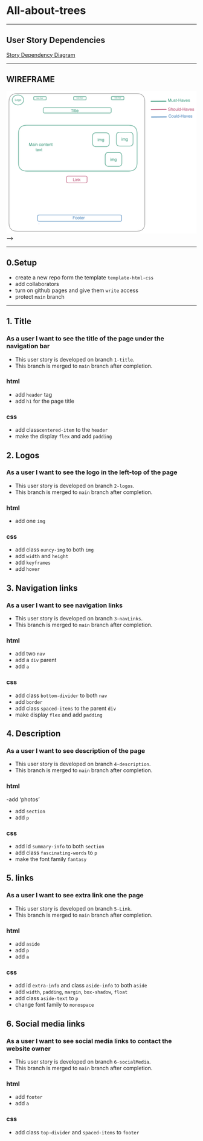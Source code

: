 # All-about-trees

---

## User Story Dependencies

[Story Dependency Diagram](user-personas.md)

---

## WIREFRAME

![wireframe](../public/images/design1.png) -->

---

## 0.Setup

- create a new repo form the template `template-html-css`
- add collaborators
- turn on github pages and give them `write` access
- protect `main` branch

---

## 1. Title

### As a user I want to see the title of the page under the navigation bar

- This user story is developed on branch `1-title`.
- This branch is merged to `main` branch after completion.

### html

- add `header` tag
- add `h1` for the page title

### css

- add class`centered-item` to the `header`
- make the display `flex` and add `padding`

## 2. Logos

### As a user I want to see the logo in the left-top of the page

- This user story is developed on branch `2-logos`.
- This branch is merged to `main` branch after completion.

### html

- add one `img`

### css

- add class `ouncy-img` to both `img`
- add `width` and `height`
- add `keyframes`
- add `hover`

## 3. Navigation links

### As a user I want to see navigation links

- This user story is developed on branch `3-navLinks`.
- This branch is merged to `main` branch after completion.

### html

- add two `nav`
- add a `div` parent
- add `a`

### css

- add class `bottom-divider` to both `nav`
- add `border`
- add class `spaced-items` to the parent `div`
- make display `flex` and add `padding`

## 4. Description

### As a user I want to see description of the page

- This user story is developed on branch `4-description`.
- This branch is merged to `main` branch after completion.

### html

-add ‘photos’

- add `section`
- add `p`

### css

- add id `summary-info` to both `section`
- add class `fascinating-words` to `p`
- make the font family `fantasy`

## 5. links

### As a user I want to see extra link one the page

- This user story is developed on branch `5-Link`.
- This branch is merged to `main` branch after completion.

### html

- add `aside`
- add `p`
- add `a`

### css

- add id `extra-info` and class `aside-info` to both `aside`
- add `width`, `padding`, `margin`, `box-shadow`, `float`
- add class `aside-text` to `p`
- change font family to `monospace`

## 6. Social media links

### As a user I want to see social media links to contact the website owner

- This user story is developed on branch `6-socialMedia`.
- This branch is merged to `main` branch after completion.

### html

- add `footer`
- add `a`

### css

- add class `top-divider` and `spaced-items` to `footer`
